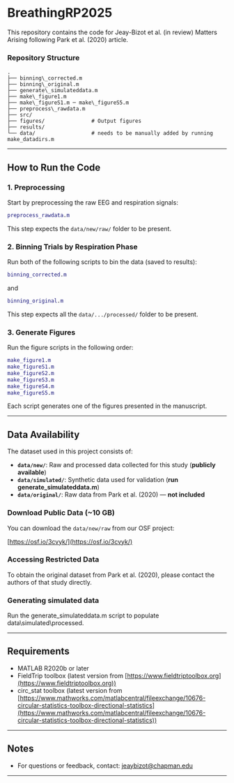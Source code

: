 # BreathingRP2025
This repository contains the code for Jeay-Bizot et al. (in review) Matters Arising following Park et al. (2020) article.



### Repository Structure

````
.
├── binning\_corrected.m
├── binning\_original.m
├── generate\_simulateddata.m
├── make\_figure1.m
├── make\_figureS1.m ─ make\_figureS5.m
├── preprocess\_rawdata.m
├── src/
├── figures/               # Output figures
├── results/
└── data/                  # needs to be manually added by running make_datadirs.m

````

---

## How to Run the Code

### 1. Preprocessing

Start by preprocessing the raw EEG and respiration signals:

```matlab
preprocess_rawdata.m
````

This step expects the `data/new/raw/` folder to be present.

### 2. Binning Trials by Respiration Phase

Run both of the following scripts to bin the data (saved to results\):

```matlab
binning_corrected.m
```

and

```matlab
binning_original.m
```

This step expects all the `data/.../processed/` folder to be present.

### 3. Generate Figures

Run the figure scripts in the following order:

```matlab
make_figure1.m
make_figureS1.m
make_figureS2.m
make_figureS3.m
make_figureS4.m
make_figureS5.m
```

Each script generates one of the figures presented in the manuscript.

---

## Data Availability

The dataset used in this project consists of:

* **`data/new/`**: Raw and processed data collected for this study (**publicly available**)
* **`data/simulated/`**: Synthetic data used for validation (**run generate_simulateddata.m**)
* **`data/original/`**: Raw data from Park et al. (2020) — **not included**

### Download Public Data (\~10 GB)

You can download the `data/new/raw` from our OSF project:

[https://osf.io/3cvyk/](https://osf.io/3cvyk/)

### Accessing Restricted Data

To obtain the original dataset from Park et al. (2020), please contact the authors of that study directly.

### Generating simulated data

Run the generate_simulateddata.m script to populate data\simulated\processed.

---

## Requirements

* MATLAB R2020b or later
* FieldTrip toolbox (latest version from [https://www.fieldtriptoolbox.org](https://www.fieldtriptoolbox.org))
* circ_stat toolbox (latest version from [https://www.mathworks.com/matlabcentral/fileexchange/10676-circular-statistics-toolbox-directional-statistics](https://www.mathworks.com/matlabcentral/fileexchange/10676-circular-statistics-toolbox-directional-statistics))

---

## Notes

* For questions or feedback, contact: [jeaybizot@chapman.edu](mailto:jeaybizot@chapman.edu)

---

